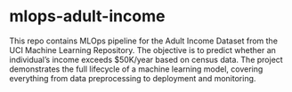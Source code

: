 # mlops-adult-income
This repo contains MLOps pipeline for the Adult Income Dataset from the UCI Machine Learning Repository. The objective is to predict whether an individual’s income exceeds $50K/year based on census data. The project demonstrates the full lifecycle of a machine learning model, covering everything from data preprocessing to deployment and monitoring.

